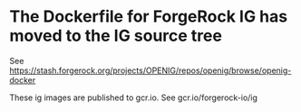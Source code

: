 
# The Dockerfile for ForgeRock IG has moved to the IG source tree

See https://stash.forgerock.org/projects/OPENIG/repos/openig/browse/openig-docker


These ig images are published to gcr.io. See gcr.io/forgerock-io/ig
